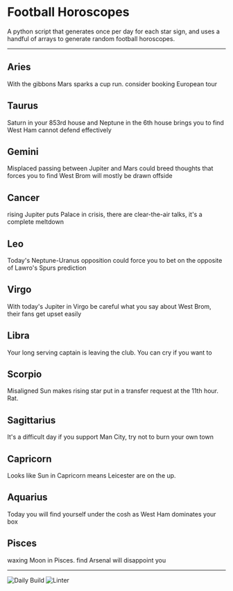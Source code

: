 # Football Horoscopes

A python script that generates once per day for each star sign, and uses a handful of arrays to generate random football horoscopes.

---

<!-- horoscopes_item starts -->
<h2>Aries</h2><p>With the gibbons Mars sparks a cup run. consider booking European tour</p><h2>Taurus</h2><p>Saturn in your 853rd house and Neptune in the 6th house brings you to find West Ham cannot defend effectively</p><h2>Gemini</h2><p>Misplaced passing between Jupiter and Mars could breed thoughts that forces you to find West Brom will mostly be drawn offside</p><h2>Cancer</h2><p>rising Jupiter puts Palace in crisis, there are clear-the-air talks, it's a complete meltdown</p><h2>Leo</h2><p>Today's Neptune-Uranus opposition could force you to bet on the opposite of Lawro's Spurs prediction</p><h2>Virgo</h2><p>With today's Jupiter in Virgo be careful what you say about West Brom, their fans get upset easily</p><h2>Libra</h2><p>Your long serving captain is leaving the club. You can cry if you want to</p><h2>Scorpio</h2><p>Misaligned Sun makes rising star put in a transfer request at the 11th hour. Rat.</p><h2>Sagittarius</h2><p>It's a difficult day if you support Man City, try not to burn your own town</p><h2>Capricorn</h2><p>Looks like Sun in Capricorn means Leicester are on the up.</p><h2>Aquarius</h2><p>Today you will find yourself under the cosh as West Ham dominates your box</p><h2>Pisces</h2><p>waxing Moon in Pisces. find Arsenal will disappoint you</p>
<!-- horoscopes_item ends -->

---

![Daily Build](https://github.com/MatBenfield/horofootball.thechels.uk/workflows/Daily%20Build/badge.svg) ![Linter](https://github.com/MatBenfield/horofootball.thechels.uk/workflows/Linter/badge.svg)
